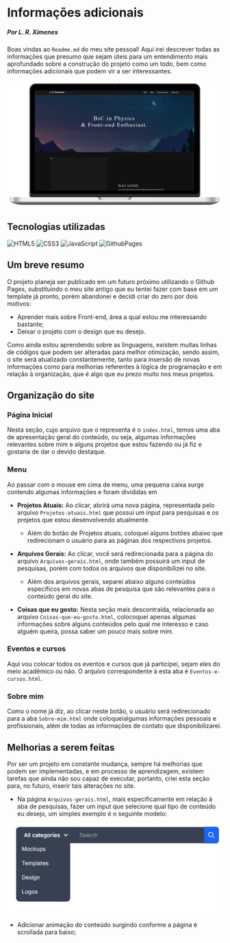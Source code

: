# Informações adicionais

##### Por L. R. Ximenes

Boas vindas ao `Readme.md` do meu site pessoal! Aqui irei descrever todas as informações que presumo que sejam úteis para um entendimento mais aprofundado sobre a construção do projeto como um todo, bem como informações adicionais que podem vir a ser interessantes.

<img src="files/images/mockup-PC.png">

## Tecnologias utilizadas

![HTML5](https://img.shields.io/badge/html5-%23E34F26.svg?style=for-the-badge&logo=html5&logoColor=white) 
![CSS3](https://img.shields.io/badge/css3-%231572B6.svg?style=for-the-badge&logo=css3&logoColor=white) 
![JavaScript](https://img.shields.io/badge/javascript-%23323330.svg?style=for-the-badge&logo=javascript&logoColor=%23F7DF1E) 
![GithubPages](https://img.shields.io/badge/github%20pages-121013?style=for-the-badge&logo=github&logoColor=white)

## Um breve resumo

O projeto planeja ser publicado em um futuro próximo utilizando o Github Pages, substituindo o meu site antigo que eu tentei fazer com base em um template já pronto, porém abandonei e decidi criar do zero por dois motivos: 

* Aprender mais sobre Front-end, área a qual estou me interessando bastante;
* Deixar o projeto com o design que eu desejo.

Como ainda estou aprendendo sobre as linguagens, existem muitas linhas de códigos que podem ser alteradas para melhor otimização, sendo assim, o site será atualizado constantemente, tanto para insersão de novas informações como para melhorias referentes à lógica de programação e em relação à organização, que é algo que eu prezo muito nos meus projetos.

## Organização do site
### Página Inicial
Nesta seção, cujo arquivo que o representa é o `index.html`, temos uma aba de apresentação geral do conteúdo, ou seja, algumas informações relevantes sobre mim e alguns projetos que estou fazendo ou já fiz e gostaria de dar o devido destaque. 

### Menu
Ao passar com o mouse em cima de menu, uma pequena caixa surge contendo algumas informações e foram divididas em

* **Projetos Atuais:** Ao clicar, abrirá uma nova página, representada pelo arquivo `Projetos-atuais.html` que possui um input para pesquisas e os projetos que estou desenvolvendo atualmente. 
    * Além do botão de Projetos atuais, coloquei alguns botões abaixo que redirecionam o usuário para as páginas dos respectivos projetos.

* **Arquivos Gerais:** Ao clicar, você será redirecionada para a página do arquivo `Arquivos-gerais.html`, onde também possuirá um input de pesquisas, porém com todos os arquivos que disponibilizei no site.
    * Além dos arquivos gerais, separei abaixo alguns conteúdos específicos em novas abas de pesquisa que são relevantes para o conteúdo geral do site.

* **Coisas que eu gosto:** Nesta seção mais descontraída, relacionada ao arquivo `Coisas-que-eu-gosto.html`, colocoquei apenas algumas informações sobre alguns conteúdos pelo qual me interesso e caso alguém queira, possa saber um pouco mais sobre mim.

### Eventos e cursos
Aqui vou colocar todos os eventos e cursos que já participei, sejam eles do meio acadêmico ou não. O arquivo correspondente à esta aba é `Eventos-e-cursos.html`.

### Sobre mim
Como o nome já diz, ao clicar neste botão, o usuário será redirecionado para a aba `Sobre-mim.html` onde coloqueialgumas informações pessoais e profissionais, além de todas as informações de contato que disponibilizarei.

## Melhorias a serem feitas
Por ser um projeto em constante mudança, sempre há melhorias que podem ser implementadas, e em processo de aprendizagem, existem tarefas que ainda não sou capaz de executar, portanto, criei esta seção para, no futuro, inserir tais alterações no site.
* Na página `Arquivos-gerais.html`, mais especificamente em relação à aba de pesquisas, fazer um input que selecione qual tipo de conteúdo eu desejo, um simples exemplo é o seguinte modelo:
<img src="files/images/Search-bar-future.png">

* Adicionar animação do conteúdo surgindo conforme a página é scrollada para baixo;